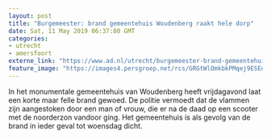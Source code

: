 ```yaml
---
layout: post
title: "Burgemeester: brand gemeentehuis Woudenberg raakt hele dorp"
date: Sat, 11 May 2019 06:37:00 GMT
categories: 
- utrecht 
- amersfoort 
externe_link: "https://www.ad.nl/utrecht/burgemeester-brand-gemeentehuis-woudenberg-raakt-hele-dorp~a6ebaaf1/"
feature_image: "https://images4.persgroep.net/rcs/GRGtWlOmkbkPMqej9ESEq5A4Z28/diocontent/147937632/_fitwidth/400/?appId=21791a8992982cd8da851550a453bd7f&quality=0.7"
---
```


In het monumentale gemeentehuis van Woudenberg heeft vrijdagavond laat een korte maar felle brand gewoed. De politie vermoedt dat de vlammen zijn aangestoken door een man of vrouw, die er na de daad op een scooter met de noorderzon vandoor ging. Het gemeentehuis is als gevolg van de brand in ieder geval tot woensdag dicht.
